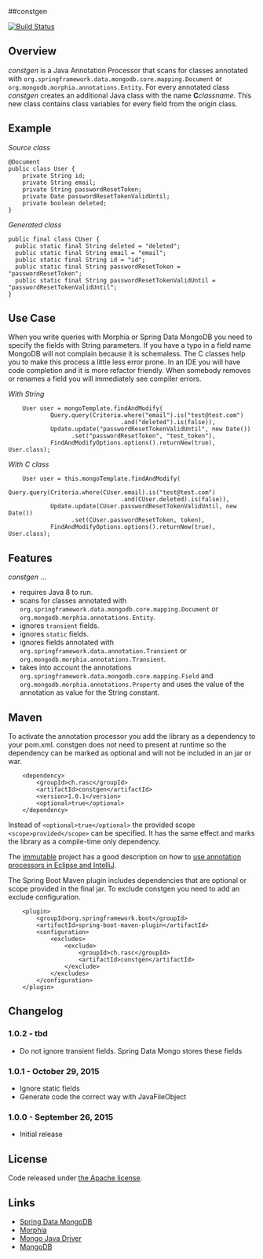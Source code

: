 ##constgen

[![Build Status](https://api.travis-ci.org/ralscha/constgen.png)](https://travis-ci.org/ralscha/constgen)

## Overview

*constgen* is a Java Annotation Processor that scans for classes annotated with ```org.springframework.data.mongodb.core.mapping.Document``` or
```org.mongodb.morphia.annotations.Entity```. For every annotated class *constgen* creates an additional Java class with the name **C***classname*. This new class contains class variables for every field from the origin class.


## Example
*Source class*
```
@Document
public class User {
	private String id;
	private String email;
	private String passwordResetToken;
	private Date passwordResetTokenValidUntil;
	private boolean deleted;
}
```

*Generated class*
```
public final class CUser {
  public static final String deleted = "deleted";  
  public static final String email = "email";
  public static final String id = "id";   
  public static final String passwordResetToken = "passwordResetToken";
  public static final String passwordResetTokenValidUntil = "passwordResetTokenValidUntil";   
}
```

## Use Case

When you write queries with Morphia or Spring Data MongoDB you need to specify the fields with String parameters.
If you have a typo in a field name MongoDB will not complain because it is schemaless. 
The C classes help you to make this process a little less error prone. In an IDE you will have code completion and it is more refactor friendly. When somebody removes or renames a field you will immediately see compiler errors. 

*With String*
```
	User user = mongoTemplate.findAndModify(
			Query.query(Criteria.where("email").is("test@test.com")
			                    .and("deleted").is(false)),
			Update.update("passwordResetTokenValidUntil", new Date())
			      .set("passwordResetToken", "test_token"),
			FindAndModifyOptions.options().returnNew(true), User.class);
```		

*With C class*		
```		
	User user = this.mongoTemplate.findAndModify(
			Query.query(Criteria.where(CUser.email).is("test@test.com")
			                    .and(CUser.deleted).is(false)),
			Update.update(CUser.passwordResetTokenValidUntil, new Date())
				  .set(CUser.passwordResetToken, token),
			FindAndModifyOptions.options().returnNew(true), User.class);
```


## Features

*constgen* ...
  * requires Java 8 to run.
  * scans for classes annotated with ```org.springframework.data.mongodb.core.mapping.Document``` or ```org.mongodb.morphia.annotations.Entity```.
  * ignores ```transient``` fields.
  * ignores ```static``` fields.
  * ignores fields annotated with ```org.springframework.data.annotation.Transient``` or ```org.mongodb.morphia.annotations.Transient```.
  * takes into account the annotations ```org.springframework.data.mongodb.core.mapping.Field``` and ```org.mongodb.morphia.annotations.Property``` and uses the value of the annotation as value for the String constant. 


## Maven

To activate the annotation processor you add the library as a dependency to your pom.xml. 
constgen does not need to present at runtime so the dependency can be marked as optional 
and will not be included in an jar or war. 
```
	<dependency>
		<groupId>ch.rasc</groupId>
		<artifactId>constgen</artifactId>
		<version>1.0.1</version>
		<optional>true</optional>
	</dependency>
```
Instead of ```<optional>true</optional>``` the provided scope ```<scope>provided</scope>``` can be specified. 
It has the same effect and marks the library as a compile-time only dependency. 

The [immutable](http://immutables.github.io) project has a good description 
on how to [use annotation processors in Eclipse and IntelliJ](http://immutables.github.io/apt.html).

The Spring Boot Maven plugin includes dependencies that are optional or scope provided in the final jar. 
To exclude constgen you need to add an exclude configuration.
```
	<plugin>
		<groupId>org.springframework.boot</groupId>
		<artifactId>spring-boot-maven-plugin</artifactId>
		<configuration>
			<excludes>
				<exclude>
					<groupId>ch.rasc</groupId>
					<artifactId>constgen</artifactId>
				</exclude>
			</excludes>
		</configuration>
	</plugin>
```

## Changelog

### 1.0.2 - tbd
  * Do not ignore transient fields. Spring Data Mongo stores these fields

### 1.0.1 - October 29, 2015
  * Ignore static fields
  * Generate code the correct way with JavaFileObject

### 1.0.0 - September 26, 2015
  * Initial release

## License

Code released under [the Apache license](http://www.apache.org/licenses/).

## Links
  * [Spring Data MongoDB](http://projects.spring.io/spring-data-mongodb/)
  * [Morphia](https://github.com/mongodb/morphia)
  * [Mongo Java Driver](https://github.com/mongodb/mongo-java-driver)
  * [MongoDB](https://www.mongodb.org/)


